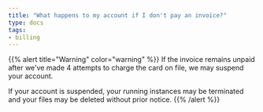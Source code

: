 ```yaml
---
title: "What happens to my account if I don't pay an invoice?"
type: docs
tags:
- billing
---
```


{{% alert title="Warning" color="warning" %}}
If the invoice remains unpaid after we've made 4 attempts to charge the card
on file, we may suspend your account.

If your account is suspended, your running instances may be terminated and
your files may be deleted without prior notice.
{{% /alert %}}
